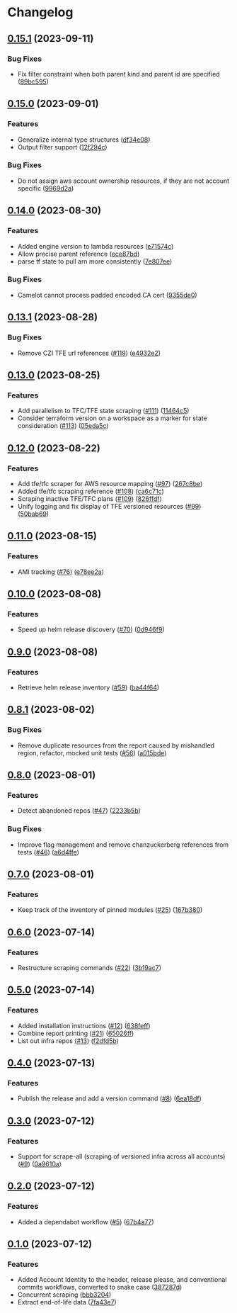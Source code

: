 # Changelog

## [0.15.1](https://github.com/chanzuckerberg/camelot/compare/v0.15.0...v0.15.1) (2023-09-11)


### Bug Fixes

* Fix filter constraint when both parent kind and parent id are specified ([89bc595](https://github.com/chanzuckerberg/camelot/commit/89bc595ddd0ef73a89416a4a5c22b199dd148ab2))

## [0.15.0](https://github.com/chanzuckerberg/camelot/compare/v0.14.0...v0.15.0) (2023-09-01)


### Features

* Generalize internal type structures ([df34e08](https://github.com/chanzuckerberg/camelot/commit/df34e081bd4a1ac25352b757c0948b1c8601afd6))
* Output filter support ([12f294c](https://github.com/chanzuckerberg/camelot/commit/12f294c8baf46433b2a281b2a6d31b96c931f3e7))


### Bug Fixes

* Do not assign aws account ownership resources, if they are not account specific ([9969d2a](https://github.com/chanzuckerberg/camelot/commit/9969d2a56ace54f07c2342d536c0d1e23b5d1588))

## [0.14.0](https://github.com/chanzuckerberg/camelot/compare/v0.13.1...v0.14.0) (2023-08-30)


### Features

* Added engine version to lambda resources ([e71574c](https://github.com/chanzuckerberg/camelot/commit/e71574cc56c18c22006c6eb9fc79576f675fffb9))
* Allow precise parent reference ([ece87bd](https://github.com/chanzuckerberg/camelot/commit/ece87bd6c4f1c4407a586b188a218e2c69b975a6))
* parse tf state to pull arn more consistently ([7e807ee](https://github.com/chanzuckerberg/camelot/commit/7e807eeb0b7421293d9bc2edb50452e07f56929f))


### Bug Fixes

* Camelot cannot process padded encoded CA cert ([9355de0](https://github.com/chanzuckerberg/camelot/commit/9355de0525e75669a679bc7532284c3b7033e33f))

## [0.13.1](https://github.com/chanzuckerberg/camelot/compare/v0.13.0...v0.13.1) (2023-08-28)


### Bug Fixes

* Remove CZI TFE url references ([#119](https://github.com/chanzuckerberg/camelot/issues/119)) ([e4932e2](https://github.com/chanzuckerberg/camelot/commit/e4932e2648d34d36fb81e991a715aa22795a11ab))

## [0.13.0](https://github.com/chanzuckerberg/camelot/compare/v0.12.0...v0.13.0) (2023-08-25)


### Features

* Add parallelism to TFC/TFE state scraping ([#111](https://github.com/chanzuckerberg/camelot/issues/111)) ([11464c5](https://github.com/chanzuckerberg/camelot/commit/11464c5dd3f0128d853367c0417a6cdd04a0a68e))
* Consider terraform version on a workspace as a marker for state consideration ([#113](https://github.com/chanzuckerberg/camelot/issues/113)) ([05eda5c](https://github.com/chanzuckerberg/camelot/commit/05eda5c2df963c75266d6cd1a2582681be31ad8d))

## [0.12.0](https://github.com/chanzuckerberg/camelot/compare/v0.11.0...v0.12.0) (2023-08-22)


### Features

* Add tfe/tfc scraper for AWS resource mapping ([#97](https://github.com/chanzuckerberg/camelot/issues/97)) ([267c8be](https://github.com/chanzuckerberg/camelot/commit/267c8be5a399308036c2711fb162beaf175ccd79))
* Added tfe/tfc scraping reference ([#108](https://github.com/chanzuckerberg/camelot/issues/108)) ([ca6c71c](https://github.com/chanzuckerberg/camelot/commit/ca6c71c0ef1cef874e68fe7835cd2c83d16a61d0))
* Scraping inactive TFE/TFC plans ([#109](https://github.com/chanzuckerberg/camelot/issues/109)) ([826ffdf](https://github.com/chanzuckerberg/camelot/commit/826ffdfd5a8efae77879ae9c2b4091c9f18417c4))
* Unify logging and fix display of TFE versioned resources ([#99](https://github.com/chanzuckerberg/camelot/issues/99)) ([50bab69](https://github.com/chanzuckerberg/camelot/commit/50bab697b03b8996e7db9030d1de379c02c35c55))

## [0.11.0](https://github.com/chanzuckerberg/camelot/compare/v0.10.0...v0.11.0) (2023-08-15)


### Features

* AMI tracking ([#76](https://github.com/chanzuckerberg/camelot/issues/76)) ([e78ee2a](https://github.com/chanzuckerberg/camelot/commit/e78ee2a9ea2129f0bae287c18dada674c9205282))

## [0.10.0](https://github.com/chanzuckerberg/camelot/compare/v0.9.0...v0.10.0) (2023-08-08)


### Features

* Speed up helm release discovery ([#70](https://github.com/chanzuckerberg/camelot/issues/70)) ([0d946f9](https://github.com/chanzuckerberg/camelot/commit/0d946f9e3438decfefc051713f16b0d0bc43e2e5))

## [0.9.0](https://github.com/chanzuckerberg/camelot/compare/v0.8.1...v0.9.0) (2023-08-08)


### Features

* Retrieve helm release inventory ([#59](https://github.com/chanzuckerberg/camelot/issues/59)) ([ba44f64](https://github.com/chanzuckerberg/camelot/commit/ba44f643e949f913be12066802791323805a0e73))

## [0.8.1](https://github.com/chanzuckerberg/camelot/compare/v0.8.0...v0.8.1) (2023-08-02)


### Bug Fixes

* Remove duplicate resources from the report caused by mishandled region, refactor, mocked unit tests ([#56](https://github.com/chanzuckerberg/camelot/issues/56)) ([a015bde](https://github.com/chanzuckerberg/camelot/commit/a015bde46a56d1eb2f172e09b20777080f24492c))

## [0.8.0](https://github.com/chanzuckerberg/camelot/compare/v0.7.0...v0.8.0) (2023-08-01)


### Features

* Detect abandoned repos ([#47](https://github.com/chanzuckerberg/camelot/issues/47)) ([2233b5b](https://github.com/chanzuckerberg/camelot/commit/2233b5bb957b06247a1b72e89a2ea92ce59b8b3f))


### Bug Fixes

* Improve flag management and remove chanzuckerberg references from tests ([#46](https://github.com/chanzuckerberg/camelot/issues/46)) ([a6d4ffe](https://github.com/chanzuckerberg/camelot/commit/a6d4ffe7d4116e5f5a5c978158b35499b16e43f8))

## [0.7.0](https://github.com/chanzuckerberg/camelot/compare/v0.6.0...v0.7.0) (2023-08-01)


### Features

* Keep track of the inventory of pinned modules ([#25](https://github.com/chanzuckerberg/camelot/issues/25)) ([167b380](https://github.com/chanzuckerberg/camelot/commit/167b38023be7c700ccd19773283dd5cee80bd36e))

## [0.6.0](https://github.com/chanzuckerberg/camelot/compare/v0.5.0...v0.6.0) (2023-07-14)


### Features

* Restructure scraping commands ([#22](https://github.com/chanzuckerberg/camelot/issues/22)) ([3b19ac7](https://github.com/chanzuckerberg/camelot/commit/3b19ac75b4e014114c19d1cec4122a4f1d2233f6))

## [0.5.0](https://github.com/chanzuckerberg/camelot/compare/v0.4.0...v0.5.0) (2023-07-14)


### Features

* Added installation instructions ([#12](https://github.com/chanzuckerberg/camelot/issues/12)) ([638feff](https://github.com/chanzuckerberg/camelot/commit/638feff0efc608d693e1af1919f610e70c2c2d8d))
* Combine report printing ([#21](https://github.com/chanzuckerberg/camelot/issues/21)) ([65026ff](https://github.com/chanzuckerberg/camelot/commit/65026ff66477fcb63efecb53759fa15fbae2582d))
* List out infra repos ([#13](https://github.com/chanzuckerberg/camelot/issues/13)) ([f2dfd5b](https://github.com/chanzuckerberg/camelot/commit/f2dfd5bd75c88491be4fd17d29181e199526d614))

## [0.4.0](https://github.com/chanzuckerberg/camelot/compare/v0.3.0...v0.4.0) (2023-07-13)


### Features

* Publish the release and add a version command ([#8](https://github.com/chanzuckerberg/camelot/issues/8)) ([6ea18df](https://github.com/chanzuckerberg/camelot/commit/6ea18df64ac48ad111c269c9c4a9c21966676f4f))

## [0.3.0](https://github.com/chanzuckerberg/camelot/compare/v0.2.0...v0.3.0) (2023-07-12)


### Features

* Support for scrape-all (scraping of versioned infra across all accounts) ([#9](https://github.com/chanzuckerberg/camelot/issues/9)) ([0a9610a](https://github.com/chanzuckerberg/camelot/commit/0a9610acb77a471282e3b26c977e503951c737a9))

## [0.2.0](https://github.com/chanzuckerberg/camelot/compare/v0.1.0...v0.2.0) (2023-07-12)


### Features

* Added a dependabot workflow ([#5](https://github.com/chanzuckerberg/camelot/issues/5)) ([67b4a77](https://github.com/chanzuckerberg/camelot/commit/67b4a77803e3ca3c3fad761b3a482114bb0dfc46))

## [0.1.0](https://github.com/chanzuckerberg/camelot/compare/v0.0.1...v0.1.0) (2023-07-12)


### Features

* Added Account Identity to the header, release please, and conventional commits workflows, converted to snake case ([387287d](https://github.com/chanzuckerberg/camelot/commit/387287d203620196630c489ec1ee1d7705f88634))
* Concurrent scraping ([bbb3204](https://github.com/chanzuckerberg/camelot/commit/bbb320437f6a92abc4b9e7fc8fcba8c96951c45a))
* Extract end-of-life data ([7fa43e7](https://github.com/chanzuckerberg/camelot/commit/7fa43e76ee86a4b3aaace02c9ca22c41bd5808b7))
